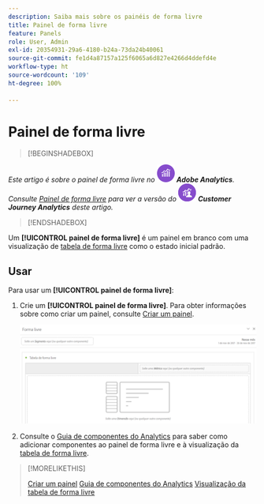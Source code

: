```yaml
---
description: Saiba mais sobre os painéis de forma livre
title: Painel de forma livre
feature: Panels
role: User, Admin
exl-id: 20354931-29a6-4180-b24a-73da24b40061
source-git-commit: fe1d4a87157a125f6065a6d827e4266d4ddefd4e
workflow-type: ht
source-wordcount: '109'
ht-degree: 100%

---
```


# Painel de forma livre

>[!BEGINSHADEBOX]

_Este artigo é sobre o painel de forma livre no_ ![AdobeAnalytics](/help/assets/icons/AdobeAnalytics.svg) _**Adobe Analytics**._<br/>_Consulte [Painel de forma livre](https://experienceleague.adobe.com/pt-br/docs/analytics/analyze/analysis-workspace/panels/freeform-panel) para ver a versão do_ ![CustomerJourneyAnalytics](/help/assets/icons/CustomerJourneyAnalytics.svg) _**Customer Journey Analytics** deste artigo._

>[!ENDSHADEBOX]


Um **[!UICONTROL painel de forma livre]** é um painel em branco com uma visualização de [tabela de forma livre](/help/analyze/analysis-workspace/visualizations/freeform-table/freeform-table.md) como o estado inicial padrão.

## Usar

Para usar um **[!UICONTROL painel de forma livre]**:

1. Crie um **[!UICONTROL painel de forma livre]**. Para obter informações sobre como criar um painel, consulte [Criar um painel](panels.md#create-a-panel).

   ![O painel de forma livre padrão exibindo um painel em branco com uma tabela de forma livre.](assets/freeform-panel.png)

1. Consulte o [Guia de componentes do Analytics](/help/components/home.md) para saber como adicionar componentes ao painel de forma livre e à visualização da [tabela de forma livre](/help/analyze/analysis-workspace/visualizations/freeform-table/freeform-table.md).


>[!MORELIKETHIS]
>
>[Criar um painel](/help/analyze/analysis-workspace/c-panels/panels.md#create-a-panel)
>[Guia de componentes do Analytics](/help/components/home.md)
>[Visualização da tabela de forma livre](/help/analyze/analysis-workspace/visualizations/freeform-table/freeform-table.md)
>
